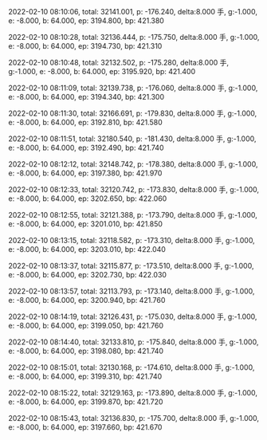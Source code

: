 2022-02-10 08:10:06, total: 32141.001, p: -176.240, delta:8.000 手, g:-1.000, e: -8.000, b: 64.000, ep: 3194.800, bp: 421.380

2022-02-10 08:10:28, total: 32136.444, p: -175.750, delta:8.000 手, g:-1.000, e: -8.000, b: 64.000, ep: 3194.730, bp: 421.310

2022-02-10 08:10:48, total: 32132.502, p: -175.280, delta:8.000 手, g:-1.000, e: -8.000, b: 64.000, ep: 3195.920, bp: 421.400

2022-02-10 08:11:09, total: 32139.738, p: -176.060, delta:8.000 手, g:-1.000, e: -8.000, b: 64.000, ep: 3194.340, bp: 421.300

2022-02-10 08:11:30, total: 32166.691, p: -179.830, delta:8.000 手, g:-1.000, e: -8.000, b: 64.000, ep: 3192.810, bp: 421.580

2022-02-10 08:11:51, total: 32180.540, p: -181.430, delta:8.000 手, g:-1.000, e: -8.000, b: 64.000, ep: 3192.490, bp: 421.740

2022-02-10 08:12:12, total: 32148.742, p: -178.380, delta:8.000 手, g:-1.000, e: -8.000, b: 64.000, ep: 3197.380, bp: 421.970

2022-02-10 08:12:33, total: 32120.742, p: -173.830, delta:8.000 手, g:-1.000, e: -8.000, b: 64.000, ep: 3202.650, bp: 422.060

2022-02-10 08:12:55, total: 32121.388, p: -173.790, delta:8.000 手, g:-1.000, e: -8.000, b: 64.000, ep: 3201.010, bp: 421.850

2022-02-10 08:13:15, total: 32118.582, p: -173.310, delta:8.000 手, g:-1.000, e: -8.000, b: 64.000, ep: 3203.010, bp: 422.040

2022-02-10 08:13:37, total: 32115.877, p: -173.510, delta:8.000 手, g:-1.000, e: -8.000, b: 64.000, ep: 3202.730, bp: 422.030

2022-02-10 08:13:57, total: 32113.793, p: -173.140, delta:8.000 手, g:-1.000, e: -8.000, b: 64.000, ep: 3200.940, bp: 421.760

2022-02-10 08:14:19, total: 32126.431, p: -175.030, delta:8.000 手, g:-1.000, e: -8.000, b: 64.000, ep: 3199.050, bp: 421.760

2022-02-10 08:14:40, total: 32133.810, p: -175.840, delta:8.000 手, g:-1.000, e: -8.000, b: 64.000, ep: 3198.080, bp: 421.740

2022-02-10 08:15:01, total: 32130.168, p: -174.610, delta:8.000 手, g:-1.000, e: -8.000, b: 64.000, ep: 3199.310, bp: 421.740

2022-02-10 08:15:22, total: 32129.163, p: -173.890, delta:8.000 手, g:-1.000, e: -8.000, b: 64.000, ep: 3199.870, bp: 421.720

2022-02-10 08:15:43, total: 32136.830, p: -175.700, delta:8.000 手, g:-1.000, e: -8.000, b: 64.000, ep: 3197.660, bp: 421.670